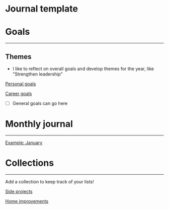 # Journal template

# Goals

---

## Themes

- I like to reflect on overall goals and develop themes for the year, like "Strengthen leadership"

[Personal goals](Journal%20template%2042a2634bf6184bdfa4134b8c68b8f25a/Personal%20goals%20497c8d539afa45b880ea2ef4ee20beca.md)

[Career goals](Journal%20template%2042a2634bf6184bdfa4134b8c68b8f25a/Career%20goals%20fa7ee4388cd94d7893de0684e0c86c64.md)

- [ ] General goals can go here

# Monthly journal

---

[Example: January](Journal%20template%2042a2634bf6184bdfa4134b8c68b8f25a/Example%20January%203a00282841164be18fd631f47dbe80d9.md)

# Collections

---

Add a collection to keep track of your lists!

[Side projects](Journal%20template%2042a2634bf6184bdfa4134b8c68b8f25a/Side%20projects%2071a08a3894c44bafa4983647d6e15b6c.md)

[Home improvements](Journal%20template%2042a2634bf6184bdfa4134b8c68b8f25a/Home%20improvements%2019fc536e4ed9462292ddda416c08a4bd.md)
